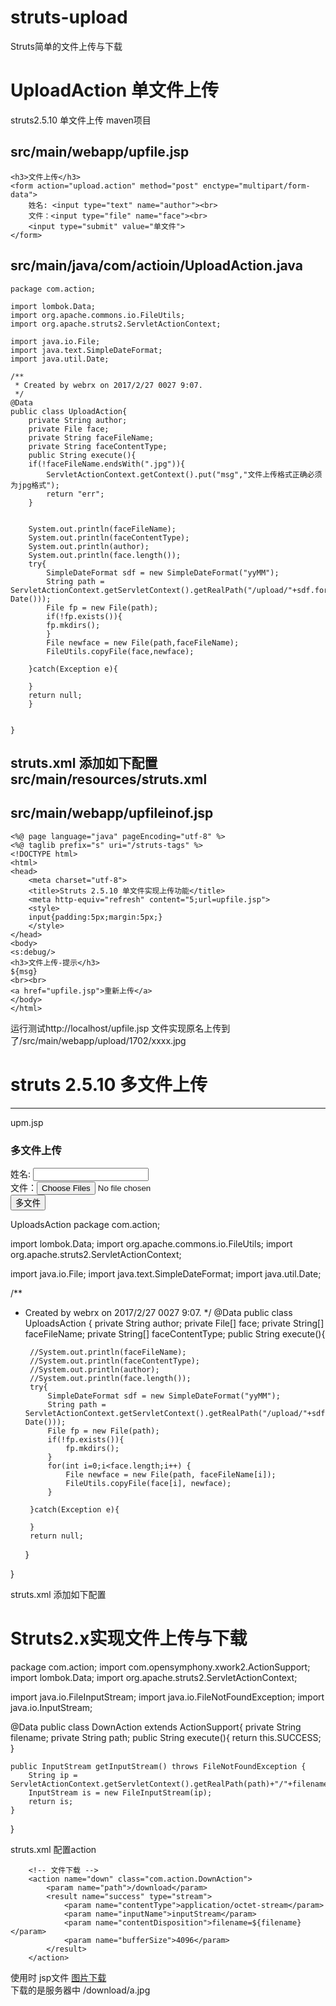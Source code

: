 # struts-upload
Struts简单的文件上传与下载

# UploadAction 单文件上传
struts2.5.10 单文件上传 maven项目

src/main/webapp/upfile.jsp
-------------------------------------------

	<h3>文件上传</h3>
	<form action="upload.action" method="post" enctype="multipart/form-data">
	    姓名: <input type="text" name="author"><br>
	    文件：<input type="file" name="face"><br>
	    <input type="submit" value="单文件">
	</form>

src/main/java/com/actioin/UploadAction.java
-------------------------------------------
	package com.action;

	import lombok.Data;
	import org.apache.commons.io.FileUtils;
	import org.apache.struts2.ServletActionContext;

	import java.io.File;
	import java.text.SimpleDateFormat;
	import java.util.Date;

	/**
	 * Created by webrx on 2017/2/27 0027 9:07.
	 */
	@Data
	public class UploadAction{
	    private String author;
	    private File face;
	    private String faceFileName;
	    private String faceContentType;
	    public String execute(){
		if(!faceFileName.endsWith(".jpg")){
		    ServletActionContext.getContext().put("msg","文件上传格式正确必须为jpg格式");
		    return "err";
		}


		System.out.println(faceFileName);
		System.out.println(faceContentType);
		System.out.println(author);
		System.out.println(face.length());
		try{
		    SimpleDateFormat sdf = new SimpleDateFormat("yyMM");
		    String path = ServletActionContext.getServletContext().getRealPath("/upload/"+sdf.format(new Date()));
		    File fp = new File(path);
		    if(!fp.exists()){
			fp.mkdirs();
		    }
		    File newface = new File(path,faceFileName);
		    FileUtils.copyFile(face,newface);

		}catch(Exception e){

		}
		return null;
	    }


	}
struts.xml 添加如下配置
src/main/resources/struts.xml
-------------------------------------------
  <package name="reg" extends="struts-default" namespace="/">
        <action name="upload" class="com.action.UploadAction"/>
  </package>


src/main/webapp/upfileinof.jsp
-------------------------------------------
	<%@ page language="java" pageEncoding="utf-8" %>
	<%@ taglib prefix="s" uri="/struts-tags" %>
	<!DOCTYPE html>
	<html>
	<head>
	    <meta charset="utf-8">
	    <title>Struts 2.5.10 单文件实现上传功能</title>
	    <meta http-equiv="refresh" content="5;url=upfile.jsp">
	    <style>
		input{padding:5px;margin:5px;}
	    </style>
	</head>
	<body>
	<s:debug/>
	<h3>文件上传-提示</h3>
	${msg}
	<br><br>
	<a href="upfile.jsp">重新上传</a>
	</body>
	</html>

运行测试http://localhost/upfile.jsp
文件实现原名上传到了/src/main/webapp/upload/1702/xxxx.jpg



# struts 2.5.10 多文件上传
---------------------------------------------------
upm.jsp
	<h3>多文件上传</h3>
	<form action="uploads.action" method="post" enctype="multipart/form-data">
	    姓名: <input type="text" name="author"><br>
	    文件：<input type="file" name="face" multiple><br>
	    <input type="submit" value="多文件">
	</form>


UploadsAction
package com.action;

import lombok.Data;
import org.apache.commons.io.FileUtils;
import org.apache.struts2.ServletActionContext;

import java.io.File;
import java.text.SimpleDateFormat;
import java.util.Date;

/**
 * Created by webrx on 2017/2/27 0027 9:07.
 */
@Data
public class UploadsAction {
    private String author;
    private File[] face;
    private String[] faceFileName;
    private String[] faceContentType;
    public String execute(){


        //System.out.println(faceFileName);
        //System.out.println(faceContentType);
        //System.out.println(author);
        //System.out.println(face.length());
        try{
            SimpleDateFormat sdf = new SimpleDateFormat("yyMM");
            String path = ServletActionContext.getServletContext().getRealPath("/upload/"+sdf.format(new Date()));
            File fp = new File(path);
            if(!fp.exists()){
                fp.mkdirs();
            }
            for(int i=0;i<face.length;i++) {
                File newface = new File(path, faceFileName[i]);
                FileUtils.copyFile(face[i], newface);
            }

        }catch(Exception e){

        }
        return null;
    }


}

struts.xml 添加如下配置
 <action name="uploads" class="com.action.UploadsAction"/>
 
 
 
 # Struts2.x实现文件上传与下载

package com.action;
import com.opensymphony.xwork2.ActionSupport;
import lombok.Data;
import org.apache.struts2.ServletActionContext;

import java.io.FileInputStream;
import java.io.FileNotFoundException;
import java.io.InputStream;


@Data
public class DownAction extends ActionSupport{
    private String filename;
    private String path;
    public String execute(){
        return this.SUCCESS;
    }

    public InputStream getInputStream() throws FileNotFoundException {
        String ip = ServletActionContext.getServletContext().getRealPath(path)+"/"+filename;
        InputStream is = new FileInputStream(ip);
        return is;
    }
}


struts.xml 配置action

        <!-- 文件下载 -->
        <action name="down" class="com.action.DownAction">
            <param name="path">/download</param>
            <result name="success" type="stream">
                <param name="contentType">application/octet-stream</param>
                <param name="inputName">inputStream</param>
                <param name="contentDisposition">filename=${filename}</param>
                <param name="bufferSize">4096</param>
            </result>
        </action>



使用时 jsp文件
<a href="down.action?filename=a.jpg" download>图片下载</a>  
下载的是服务器中 /download/a.jpg
 
